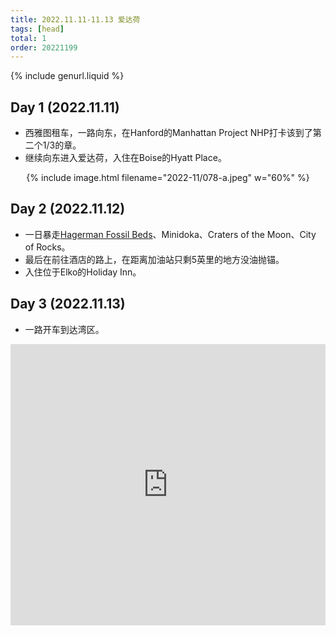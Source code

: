 ```yaml
---
title: 2022.11.11-11.13 爱达荷
tags: [head]
total: 1
order: 20221199
---
```


{% include genurl.liquid %}

## Day 1 (2022.11.11)
- 西雅图租车，一路向东，在Hanford的Manhattan Project NHP打卡该到了第二个1/3的章。
- 继续向东进入爱达荷，入住在Boise的Hyatt Place。

<p style="text-align: center">
{% include image.html filename="2022-11/078-a.jpeg" w="60%" %}
</p>

## Day 2 (2022.11.12)
- 一日暴走[Hagerman Fossil Beds]({{arr[0]}})、Minidoka、Craters of the Moon、City of Rocks。
- 最后在前往酒店的路上，在距离加油站只剩5英里的地方没油抛锚。
- 入住位于Elko的Holiday Inn。

## Day 3 (2022.11.13)
- 一路开车到达湾区。

<iframe src="https://www.google.com/maps/embed?pb=!1m52!1m12!1m3!1d3025880.7690830044!2d-116.91843048676111!3d42.21526344913464!2m3!1f0!2f0!3f0!3m2!1i1024!2i768!4f13.1!4m37!3e0!4m5!1s0x54ae56729955225b%3A0x8ac51b708ab774a5!2sHyatt%20Place%20Boise%2FTowne%20Square%2C%20North%20Milwaukee%20Street%2C%20Boise%2C%20ID!3m2!1d43.613157699999995!2d-116.28545299999999!4m5!1s0x54ac8b69718109e1%3A0x7cee937ed46fce49!2sSnake%20River%20Overlook%20(Hagerman%20Fossil%20Beds%20National%20Monument)%2C%20Hagerman%2C%20ID%2083332!3m2!1d42.7631139!2d-114.92226389999999!4m5!1s0x54ab670b8638f8d1%3A0xe61659ac81e487b8!2sMinidoka%20National%20Historic%20Site%2C%20Hunt%20Road%2C%20Jerome%2C%20ID!3m2!1d42.6787764!2d-114.24389409999999!4m5!1s0x54aa13b09e479c97%3A0xc41cedd9fd56e90e!2sRobert%20Limbert%20Visitor%20Center%2C%201266%20Craters%20Loop%20Road%2C%20Arco%2C%20ID%2083213!3m2!1d43.4620336!2d-113.56209779999999!4m5!1s0x80aa444346bac50b%3A0x8e0e5c957d9a8633!2sCity%20of%20Rocks%20National%20Reserve%20Visitor%20Center%2C%20South%20Elba%20Almo%20Road%2C%20Almo%2C%20ID!3m2!1d42.0913776!2d-113.63258429999999!4m5!1s0x80a601644403ff5b%3A0x6000759b4ecd232d!2sHoliday%20Inn%20Express%20%26%20Suites%20Elko%2C%20an%20IHG%20Hotel%2C%20Ruby%20Vista%20Drive%2C%20Elko%2C%20NV!3m2!1d40.8548848!2d-115.749262!5e0!3m2!1sen!2sus!4v1678343837381!5m2!1sen!2sus" width="100%" height="450" style="border:0;" allowfullscreen="" loading="lazy" referrerpolicy="no-referrer-when-downgrade"></iframe>
